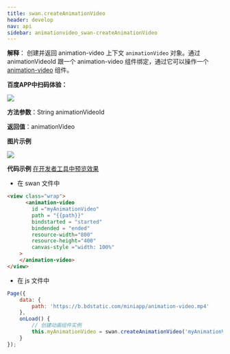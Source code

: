 ```yaml
---
title: swan.createAnimationVideo
header: develop
nav: api
sidebar: animationvideo_swan-createAnimationVideo
---
```



**解释**： 创建并返回 animation-video 上下文 `animationVideo` 对象。通过 animationVideoId 跟一个 animation-video 组件绑定，通过它可以操作一个[animation-video](/develop/component/animation-video/) 组件。

**百度APP中扫码体验：**

<img src="https://b.bdstatic.com/miniapp/assets/images/doc_demo/pages_animation-video.png"  class="demo-qrcode-image" />


**方法参数**：String animationVideoId

**返回值**：animationVideo

**图片示例**

<div class="m-doc-custom-examples">
    <div class="m-doc-custom-examples-correct">
        <img src="https://b.bdstatic.com/searchbox/icms/searchbox/img/play.gif">
    </div>
    <div class="m-doc-custom-examples-correct">
        <img src=" ">
    </div>
    <div class="m-doc-custom-examples-correct">
        <img src=" ">
    </div>
</div>

**代码示例**
<a href="swanide://fragment/a71d4303d014dc1a93d480a830e11b131577675842297" title="在开发者工具中预览效果" target="_self">在开发者工具中预览效果</a>

* 在 swan 文件中

```html
<view class="wrap">
      <animation-video
        id ="myAnimationVideo"
        path = "{{path}}"
        bindstarted = "started"
        bindended = "ended"
        resource-width="800"
        resource-height="400"
        canvas-style ="width: 100%"
    >
    </animation-video>
</view>
```

* 在 js 文件中

```js
Page({
    data: {
        path: 'https://b.bdstatic.com/miniapp/animation-video.mp4'
    },
    onLoad() {
        // 创建动画组件实例
        this.myAnimationVideo = swan.createAnimationVideo('myAnimationVideo');
    }
});
```
